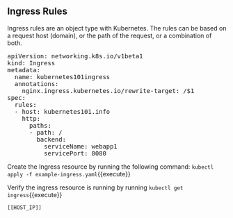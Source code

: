 ## Ingress Rules

Ingress rules are an object type with Kubernetes. The rules can be based on a request host (domain), or the path of the request, or a combination of both.

<pre class="file"
data-filename="ingress.yaml"
data-target="replace">
apiVersion: networking.k8s.io/v1beta1
kind: Ingress
metadata:
  name: kubernetes101ingress
  annotations:
    nginx.ingress.kubernetes.io/rewrite-target: /$1
spec:
  rules:
  - host: kubernetes101.info
    http:
      paths:
      - path: /
        backend:
          serviceName: webapp1
          servicePort: 8080</pre>
          
Create the Ingress resource by running the following command:
`kubectl apply -f example-ingress.yaml`{{execute}}

Verify the ingress resource is running by running `kubectl get ingress`{{execute}} 

`[[HOST_IP]]`